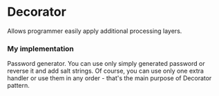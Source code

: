 # Decorator

Allows programmer easily apply additional processing layers. 

### My implementation

Password generator. You can use only simply generated password or reverse it and add salt strings. Of course, you can use only one extra handler or use them in any order - that's the main purpose of Decorator pattern.